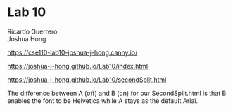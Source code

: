 # Lab 10

Ricardo Guerrero  <br >
Joshua Hong

https://cse110-lab10-joshua-j-hong.canny.io/ <br>

https://joshua-j-hong.github.io/Lab10/index.html <br>

https://joshua-j-hong.github.io/Lab10/secondSplit.html <br>

The difference between A (off) and B (on) for our SecondSplit.html is that B enables the font to be Helvetica while A stays as the default Arial.